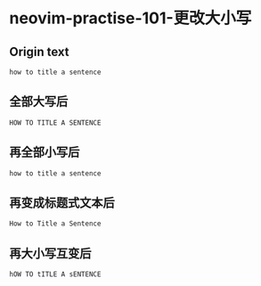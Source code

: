 # neovim-practise-101-更改大小写

## Origin text

```
how to title a sentence
```

## 全部大写后

```
HOW TO TITLE A SENTENCE
```

## 再全部小写后

```
how to title a sentence
```

## 再变成标题式文本后

```
How to Title a Sentence
```

## 再大小写互变后

```
hOW TO tITLE A sENTENCE
```
